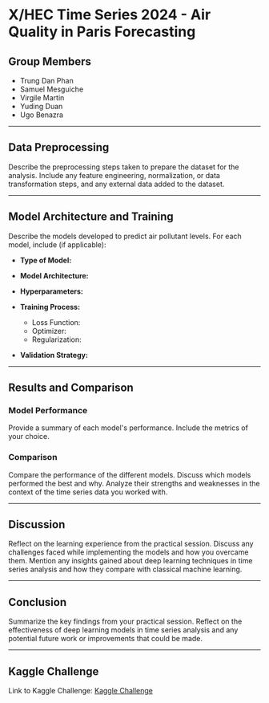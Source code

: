 # X/HEC Time Series 2024 - Air Quality in Paris Forecasting

## Group Members
- Trung Dan Phan
- Samuel Mesguiche
- Virgile Martin
- Yuding Duan
- Ugo Benazra

---

## Data Preprocessing
Describe the preprocessing steps taken to prepare the dataset for the analysis. Include any feature engineering, normalization, or data transformation steps, and any external data added to the dataset.

---

## Model Architecture and Training
Describe the models developed to predict air pollutant levels. For each model, include (if applicable):

- **Type of Model:**
  
- **Model Architecture:**

- **Hyperparameters:**

- **Training Process:**
  - Loss Function:
  - Optimizer:
  - Regularization:
  
- **Validation Strategy:**

---

## Results and Comparison

### Model Performance
Provide a summary of each model's performance. Include the metrics of your choice.

### Comparison
Compare the performance of the different models. Discuss which models performed the best and why. Analyze their strengths and weaknesses in the context of the time series data you worked with.

---

## Discussion
Reflect on the learning experience from the practical session. Discuss any challenges faced while implementing the models and how you overcame them. Mention any insights gained about deep learning techniques in time series analysis and how they compare with classical machine learning.

---

## Conclusion
Summarize the key findings from your practical session. Reflect on the effectiveness of deep learning models in time series analysis and any potential future work or improvements that could be made.

---

## Kaggle Challenge
Link to Kaggle Challenge: [Kaggle Challenge](https://www.kaggle.com/t/f67e04bba03e4f0b94fb26b2b154884a)